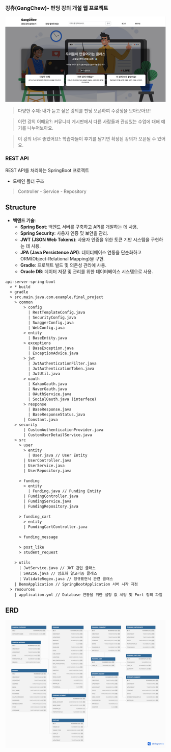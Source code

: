 
### 강츄(GangChew)- 펀딩 강의 개설 웹 프로젝트
![img.png](src/main/resources/static/icon/main.png)
> 다양한 주제: 내가 듣고 싶은 강의를 펀딩 오픈하여 수강생을 모아보아요!

> 이런 강의 어때요?: 커뮤니티 게시판에서 다른 사람들과 관심있는 수업에 대해 얘기를 나누어보아요.

> 이 강의 너무 좋았어요!: 학습자들이 후기를 남기면 확장된 강의가 오픈될 수 있어요.</p>
### REST API
REST API를 처리하는 SpringBoot 프로젝트   


- 도메인 폴더 구조
> Controller - Service - Repository


## Structure
- **백엔드 기술**:
    - **Spring Boot**: 백엔드 서버를 구축하고 API를 개발하는 데 사용.
    - **Spring Security**: 사용자 인증 및 보안을 관리.
    - **JWT (JSON Web Tokens)**: 사용자 인증을 위한 토큰 기반 시스템을 구현하는 데 사용.
    - **JPA (Java Persistence API)**: 데이터베이스 연동을 단순화하고 ORM(Object-Relational Mapping)을 구현.
    - **Gradle**: 프로젝트 빌드 및 의존성 관리에 사용.
    - **Oracle DB**: 데이터 저장 및 관리를 위한 데이터베이스 시스템으로 사용.

```text
api-server-spring-boot
  > * build
  > gradle
  > src.main.java.com.example.final_project
    > common
        > config
          | RestTemplateConfig.java
          | SecurityConfig.java
          | SwaggerConfig.java
          | WebConfig.java
        > entity
          | BaseEntity.java
        > exceptions
          | BaseException.java
          | ExceptionAdvice.java
        > jwt
          | JwtAuthenticationFilter.java
          | JwtAuthenticationToken.java
          | JwtUtil.java
        > oauth
          | KakaoOauth.java
          | NaverOauth.java
          | OAuthService.java
          | SocialOauth.java (interfece)
        > response
          | BaseResponse.java
          | BaseResponseStatus.java
        | Constant.java
    > security
        | CustomAuthenticationProvider.java
        | CustomUserDetailService.java
    > src
      > user
        > entity
          | User.java // User Entity
        | UserController.java
        | UserService.java
        | UserRepository.java
        
      > funding
        > entity
          | Funding.java // Funding Entity
        | FundingController.java
        | FundingService.java
        | FundingRepository.java
        
      > funding_cart
        > entity
        | FundingCartController.java
        
      > funding_message
      
      > post_like
      > student_request
      
    > utils
      | JwtService.java // JWT 관련 클래스
      | SHA256.java // 암호화 알고리즘 클래스
      | ValidateRegex.java // 정규표현식 관련 클래스
    | DemoApplication // SpringBootApplication 서버 시작 지점
  > resources
    | application.yml // Database 연동을 위한 설정 값 세팅 및 Port 정의 파일

```
## ERD
![img_1.png](src/main/resources/static/icon/ERD.png)



